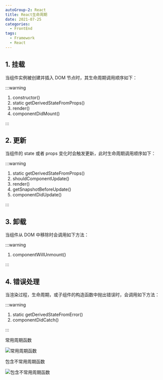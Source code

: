 ```yaml
---
autoGroup-2: React
title: React生命周期
date: 2021-07-25
categories:
  - FrontEnd
tags:
  - Framework
  - React
---
```


## 1. 挂载

当组件实例被创建并插入 DOM 节点时，其生命周期调用顺序如下：

:::warning

1. constructor()
2. static getDerivedStateFromProps()
3. render()
4. componentDidMount()

:::

## 2. 更新

当组件的 state 或者 props 变化时会触发更新，此时生命周期调用顺序如下：

:::warning

1. static getDerivedStateFromProps()
2. shouldComponentUpdate()
3. render()
4. getSnapshotBeforeUpdate()
5. componentDidUpdate()

:::

## 3. 卸载

当组件从 DOM 中移除时会调用如下方法：

:::warning

1. componentWillUnmount()

:::

## 4. 错误处理

当渲染过程，生命周期，或子组件的构造函数中抛出错误时，会调用如下方法：

:::warning

1. static getDerivedStateFromError()
2. componentDidCatch()

:::

常用周期函数

![常用周期函数](https://tva1.sinaimg.cn/large/008i3skNly1gsx2qx3vhdj60v40bbjsm02.jpg)

包含不常用周期函数

![包含不常用周期函数](https://tva1.sinaimg.cn/large/008i3skNly1gsx2qulx6wj30v40ha768.jpg)
